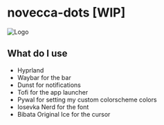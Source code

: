 # novecca-dots [WIP]
![Logo](screenshot.png)

## What do I use
- Hyprland
- Waybar for the bar
- Dunst for notifications
- Tofi for the app launcher
- Pywal for setting my custom colorscheme colors
- Iosevka Nerd for the font
- Bibata Original Ice for the cursor
